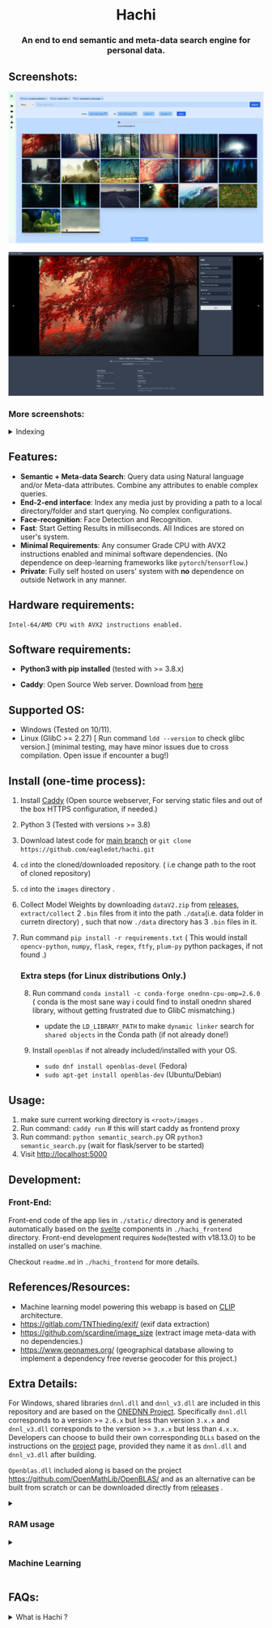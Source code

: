 <h1 align="center">Hachi</h1>

<h3 align="center">
    An end to end semantic and meta-data search engine for personal data.
</h1>

## Screenshots:
![query](/images/assets/screenshot_query.png "query screenshot")

![image_card](/images/assets/screenshot_image_card.png "image card screenshot")

### More screenshots:
	
<details>
	<summary>Indexing</summary>
    <img src = "/images/assets/screenshot_indexing.png" alt="screenshot indexing">
</details>

## Features:
- **Semantic + Meta-data Search**: Query data using Natural language and/or Meta-data attributes. Combine any attributes to enable complex queries.
- **End-2-end interface**: Index any media just by providing a path to a local directory/folder and start querying. No complex configurations. 
- **Face-recognition**: Face Detection and Recognition.
- **Fast**: Start Getting Results in milliseconds. All Indices are stored on user's system.
- **Minimal Requirements**: Any consumer Grade CPU with AVX2 instructions enabled and minimal software dependencies. (No dependence on deep-learning frameworks like ``pytorch``/``tensorflow``.)
- **Private**: Fully self hosted on users' system with **no** dependence on outside Network in any manner.

## Hardware requirements:
    Intel-64/AMD CPU with AVX2 instructions enabled.

## Software requirements:
-   **Python3 with pip installed** (tested with >= 3.8.x)

-   **Caddy**:  Open Source Web server. Download from [here](https://caddyserver.com/docs/install)

## Supported OS:
* Windows (Tested on 10/11).
* Linux   (GlibC >= 2.27)         [ Run command ``ldd --version`` to check glibc version.]  (minimal testing, may have minor issues due to cross compilation. Open issue if encounter a bug!)


## Install (one-time process):

1. Install [Caddy](https://caddyserver.com/docs/install) (Open source webserver, For serving static files and out of the box HTTPS configuration, if needed.)
2. Python 3 (Tested with versions >= 3.8)
3. Download latest code for [main branch](https://github.com/eagledot/hachi.git) or ``git clone https://github.com/eagledot/hachi.git``
4. ``cd`` into the cloned/downloaded repository.       ( i.e change path to the root of cloned repository)
5. ``cd`` into the `images` directory .
6. Collect Model Weights by downloading ``dataV2.zip`` from  [releases](https://github.com/eagledot/hachi/releases/download/v1.3/dataV2.zip), ``extract/collect`` 2 `.bin` files from it into the path ``./data``(i.e. data folder in curretn directory) , such that now ``./data`` directory has 3 ``.bin`` files in it.
7. Run command ``pip install -r requirements.txt``   ( This would install ``opencv-python``, ``numpy``, ``flask``, ``regex``, ``ftfy``, ``plum-py`` python packages, if not found .)

    ### Extra steps (for Linux distributions Only.)

    8. Run command ``conda install -c conda-forge onednn-cpu-omp=2.6.0`` ( conda is the most sane way i could find to install onednn shared library, without getting frustrated due to GlibC mismatching.)

        * update the ``LD_LIBRARY_PATH`` to make ``dynamic linker`` search for ``shared objects`` in the Conda path (if     not already done!)

    9. Install ``openblas`` if not already included/installed with your OS.
        *   ``sudo dnf install openblas-devel`` (Fedora)
        *   ``sudo apt-get install openblas-dev``  (Ubuntu/Debian)

## Usage:
1. make sure current working directory is `<root>/images` .
2.  Run command: ``caddy run``                  # this will start caddy as frontend proxy
3. Run command: ``python semantic_search.py``  OR ``python3 semantic_search.py``  (wait for flask/server to be started)
4. Visit [http://localhost:5000](http://localhost:5000)

## Development:

### Front-End:
Front-end code of the app lies in ``./static/`` directory and is generated automatically based on the [svelte](https://svelte.dev/) components in ``./hachi_frontend`` directory.
Front-end development requires ``Node``(tested with v18.13.0) to be installed on user's machine.

Checkout ``readme.md`` in ``./hachi_frontend`` for more details. 


## References/Resources:
* Machine learning model powering this webapp is based on [CLIP](https://github.com/openai/CLIP) architecture.
* https://gitlab.com/TNThieding/exif/ (exif data extraction)
* https://github.com/scardine/image_size (extract image meta-data with no dependencies.)
* https://www.geonames.org/   (geographical database allowing to implement a dependency free reverse geocoder for this project.)

## Extra Details:
For Windows, shared libraries  ``dnnl.dll`` and ``dnnl_v3.dll`` are included in this repository and are based on the [ONEDNN Project](https://github.com/oneapi-src/oneDNN).
Specifically ``dnnl.dll`` corresponds to a version >= ``2.6.x`` but less than version ``3.x.x`` and ``dnnl_v3.dll`` corresponds to the version >= ``3.x.x`` but less than ``4.x.x``.
Developers can choose to build their own corresponding ``DLLs`` based on the instructions on the [project](https://github.com/oneapi-src/oneDNN#requirements-for-building-from-source) page, provided they name it as ``dnnl.dll`` and ``dnnl_v3.dll`` after building.

``Openblas.dll`` included along is based on the project https://github.com/OpenMathLib/OpenBLAS/ and as an alternative can be built from scratch or can be downloaded directly from [releases](https://github.com/OpenMathLib/OpenBLAS/releases) . 

<details>
   <summary><h3>RAM usage</h3></summary>
  
  Server hovers at 1100 Mb of RAM usage, which also includes around 650 Mb usage by CLIP Machine-learning model.
  In future, idea is to use ``image-encoder`` only during indexing, which should save us about 350 Mb RAM usage.

</details>

<details>
    <summary><h3>Machine Learning</h3></summary>

  Machine learning portion currently is comprised of <b>CLIP</b>, and a Face-recognition pipeline, based on the following code repositories.

  * https://github.com/biubug6/Pytorch_Retinface (for face detection and landmarks prediction).

  * https://github.com/TreB1eN/insightFace_Pytorch (for face recognition)
  
  * https://github.com/openai/clip                 (CLIP image and text encoders)

  Compiled models shipped along are modified (and fine-tuned) versions, built upon the work mentioned above and are written completely in Nim for production deployment.
  `__init__` files in `ML` directory should be modified in case a user wants to use a custom/new model in-place of default models, or open an issue in case needs help !

</details>
  

## FAQs:

<details>
	<summary>What is Hachi ?</summary>

Hachi is an end to end semantic and meta-data search engine for personal data.	

**end to end**: It takes care of embeddings generation, meta-data extraction, storage, and retrieval without any intervention for data in a directory pointed to by user. It doesn't modify original data in any form.   	

**Semantic**:   Understands natural language query.

**meta-data**:  Extracts possible meta-data like `filename`, `directory`, available `exif-data` for a resource like an image. 

**Search**:    Provides an unified interface to allow search using semantic and/or meta-data attributes, hence allowing complex queries.


</details>
